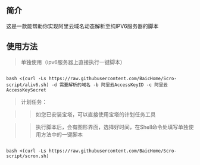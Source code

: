 ## 简介

这是一款能帮助你实现阿里云域名动态解析至纯IPV6服务器的脚本

## 使用方法

> 单独使用（ipv6服务器上直接执行一键脚本）

```shell

bash <(curl -Ls https://raw.githubusercontent.com/BaicHome/Scro-script/aliv6.sh) -d 需要解析的域名 -b 阿里云AccessKeyID -c 阿里云AccessKeySecret

```

> 计划任务：

>> 如您已安装宝塔，可以直接使用宝塔的计划任务工具

>> 执行脚本后，会有图形界面，选择好时间，在Shell命令处填写单独使用方法中的一键脚本

```shell

bash <(curl -Ls https://raw.githubusercontent.com/BaicHome/Scro-script/scron.sh)

```
